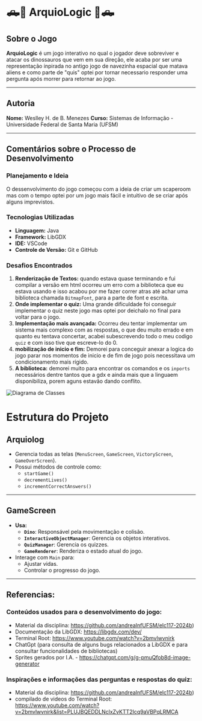 # 🛻🦖 ArquioLogic 🦖🛻

## Sobre o Jogo
**ArquioLogic** é um jogo interativo no qual o jogador deve sobreviver e atacar os dinossauros que vem em sua direção, ele acaba por ser uma representação inpirada no antigo jogo de navezinha espacial que matava aliens e como parte de "quis" optei por tornar necessario responder uma pergunta após morrer para retornar ao jogo.

---

## Autoria
**Nome:** Weslley H. de B. Menezes
**Curso:** Sistemas de Informação - Universidade Federal de Santa Maria (UFSM)

---

## Comentários sobre o Processo de Desenvolvimento
### Planejamento e Ideia
O dessenvolvimento do jogo começou com a ideia de criar um scaperoom mas com o tempo optei por um jogo mais fácil e intuitivo de se criar após alguns imprevistos.

### Tecnologias Utilizadas
- **Linguagem:** Java
- **Framework:** LibGDX
- **IDE:** VSCode
- **Controle de Versão:** Git e GitHub

### Desafios Encontrados
1. **Renderização de Textos:** 
   quando estava quase terminando e fui compilar a versão em html ocorreu um erro com a biblioteca que eu estava usando e isso acabou por me fazer correr atras até achar uma biblioteca chamada `BitmapFont`, para a parte de font e escrita.
2. **Onde implementar o quiz:**
   Uma grande dificuldade foi conseguir implementar o quiz neste jogo mas optei por deichalo no final para voltar para o jogo.
3. **Implementação mais avançada:**
   Ocorreu deu tentar implementar um sistema mais complexo com as respostas, o que deu muito errado e em quanto eu tentava concertar, acabei subescrevendo todo o meu codigo `quiz` e com isso tive que escreve-lo do 0.
4. **mobilização de inicio e fim:**
   Demorei para conceguir anexar a logica do jogo parar nos momentos de inicio e de fim de jogo pois necessitava um condicionamento mais rígido.
5. **A biblioteca:**
   demorei muito para encontrar os comandos e os `inports` necessários dentre tantos que a gdx e ainda mais que a linguaem disponibiliza, porem aguns estavão dando conflito.
   
![Diagrama de Classes](PLJ1Rjim3BtxAuIU7CmvBCTwA9fsA52WXsxPOSMm0oCphW1PScdAIplitqSvjcF71cn9ZmJvnFVWsuQ1E5GsqHQQHdqBvaFzJPGyQxLZCgvKDL8P7CCC_VLR-PgDTqqF6yVo5aRZlIT2zXESiAczTDgXHTtZU-yjWbF0fXrolwDcSAN5iVgM49ga2t_goAKNfB85dsn9PTKNYBqW7Ku5DdE0eSzFLzS3lpv4w0gaT5UJORm3rgzg7x-PkZDSGVtWfUT1FaCjQmfuT7NWPIs6RRppDF0lwUU_fRTWddnfz5c5ovvv7_Y1Hmw4wX1SuJF5zq0Krw_6nULPPeEE2IYVLLBwb5V3W1-i1rQYaD7WVsR3xYLJBLglvIO5nlmOWfTy8I2y1OcNKA5laUByZJRdjbiYUFyoQdkZ2Y7O357hHKt6glQxG2L6yld4EhNCr8kchR2GHNpqnpqwKvdoN68YmRxR3e7EpJBGZtomKEjDeRIOYd6KlSDwWMTOOQ9jBn8TDBfZEOUhUFLEWIN-34jiLc4OfVPY6nFIao37pralpVkuiq3bU03Bu_wu6PCtq-JD97cpYaQRM6ozlZdDw5fTbIWZ4DckabiPXVmH_WC0)

# Estrutura do Projeto

## **Arquiolog**
- Gerencia todas as telas (`MenuScreen`, `GameScreen`, `VictoryScreen`, `GameOverScreen`).
- Possui métodos de controle como:
  - `startGame()`
  - `decrementLives()`
  - `incrementCorrectAnswers()`

---

## **GameScreen**
- **Usa:**
  - **`Dino`**: Responsável pela movimentação e colisão.
  - **`InteractiveObjectManager`**: Gerencia os objetos interativos.
  - **`QuizManager`**: Gerencia os quizzes.
  - **`GameRenderer`**: Renderiza o estado atual do jogo.
- Interage com `Main` para:
  - Ajustar vidas.
  - Controlar o progresso do jogo.

---





   ## Referencias:
   ### Conteúdos usados para o desenvolvimento do jogo:
   - Material da disciplina: https://github.com/andreaInfUFSM/elc117-2024b)
   - Documentação da LibGDX: https://libgdx.com/dev/
   - Terminal Root: https://www.youtube.com/watch?v=2bmvlwvnirk
   - ChatGpt (para consulta de alguns bugs relacionados a LibGDX e para consultar funcionalidades de bibliotecas)
   - Sprites gerados por I.A. - https://chatgpt.com/g/g-pmuQfob8d-image-generator

   ### Inspirações e informações das perguntas e respostas do quiz:
   - Material da disciplina: https://github.com/andreaInfUFSM/elc117-2024b)
   - compilado de videos do Terminal Root: https://www.youtube.com/watch?v=2bmvlwvnirk&list=PLUJBQEDDLNclxZvKTT2Icq9aVBPqLRMCA
